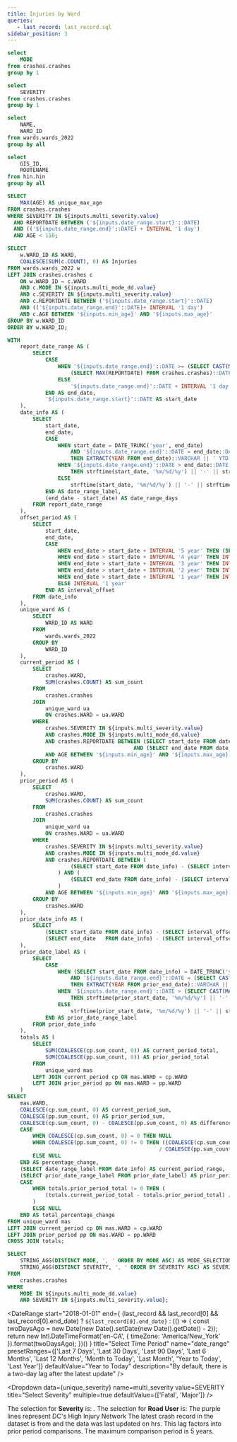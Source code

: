```yaml
---
title: Injuries by Ward
queries:
   - last_record: last_record.sql
sidebar_position: 3
---
```


```sql unique_mode
select 
    MODE
from crashes.crashes
group by 1
```

```sql unique_severity
select 
    SEVERITY
from crashes.crashes
group by 1
```

```sql unique_wards
select 
    NAME,
    WARD_ID
from wards.wards_2022
group by all
```

```sql unique_hin
select 
    GIS_ID,
    ROUTENAME
from hin.hin
group by all
```

```sql max_age
SELECT 
    MAX(AGE) AS unique_max_age
FROM crashes.crashes
WHERE SEVERITY IN ${inputs.multi_severity.value}
  AND REPORTDATE BETWEEN ('${inputs.date_range.start}'::DATE)
  AND (('${inputs.date_range.end}'::DATE) + INTERVAL '1 day')
  AND AGE < 110;
```

```sql ward_map
SELECT
    w.WARD_ID AS WARD,
    COALESCE(SUM(c.COUNT), 0) AS Injuries
FROM wards.wards_2022 w
LEFT JOIN crashes.crashes c
    ON w.WARD_ID = c.WARD
    AND c.MODE IN ${inputs.multi_mode_dd.value}
    AND c.SEVERITY IN ${inputs.multi_severity.value}
    AND c.REPORTDATE BETWEEN ('${inputs.date_range.start}'::DATE)
    AND (('${inputs.date_range.end}'::DATE)+ INTERVAL '1 day')
    AND c.AGE BETWEEN '${inputs.min_age}' AND '${inputs.max_age}'
GROUP BY w.WARD_ID
ORDER BY w.WARD_ID;
```

```sql period_comp_ward
WITH 
    report_date_range AS (
        SELECT
            CASE 
                WHEN '${inputs.date_range.end}'::DATE >= (SELECT CAST(MAX(REPORTDATE) AS DATE) FROM crashes.crashes)::DATE THEN 
                    (SELECT MAX(REPORTDATE) FROM crashes.crashes)::DATE + INTERVAL '1 day'
                ELSE 
                    '${inputs.date_range.end}'::DATE + INTERVAL '1 day'
            END AS end_date,
            '${inputs.date_range.start}'::DATE AS start_date
    ),
    date_info AS (
        SELECT
            start_date,
            end_date,
            CASE 
                WHEN start_date = DATE_TRUNC('year', end_date)
                    AND '${inputs.date_range.end}'::DATE = end_date::DATE - INTERVAL '1 day'
                    THEN EXTRACT(YEAR FROM end_date)::VARCHAR || ' YTD' 
                WHEN '${inputs.date_range.end}'::DATE > end_date::DATE  - INTERVAL '1 day'
                    THEN strftime(start_date, '%m/%d/%y') || '-' || strftime(end_date, '%m/%d/%y')
                ELSE 
                    strftime(start_date, '%m/%d/%y') || '-' || strftime(end_date - INTERVAL '1 day', '%m/%d/%y')
            END AS date_range_label,
            (end_date - start_date) AS date_range_days
        FROM report_date_range
    ),
    offset_period AS (
        SELECT
            start_date,
            end_date,
            CASE 
                WHEN end_date > start_date + INTERVAL '5 year' THEN (SELECT 1/0)
                WHEN end_date > start_date + INTERVAL '4 year' THEN INTERVAL '5 year'
                WHEN end_date > start_date + INTERVAL '3 year' THEN INTERVAL '4 year'
                WHEN end_date > start_date + INTERVAL '2 year' THEN INTERVAL '3 year'
                WHEN end_date > start_date + INTERVAL '1 year' THEN INTERVAL '2 year'
                ELSE INTERVAL '1 year'
            END AS interval_offset
        FROM date_info
    ),
    unique_ward AS (
        SELECT 
            WARD_ID AS WARD 
        FROM 
            wards.wards_2022
        GROUP BY 
            WARD_ID
    ),
    current_period AS (
        SELECT 
            crashes.WARD, 
            SUM(crashes.COUNT) AS sum_count
        FROM 
            crashes.crashes 
        JOIN 
            unique_ward ua 
            ON crashes.WARD = ua.WARD
        WHERE 
            crashes.SEVERITY IN ${inputs.multi_severity.value} 
            AND crashes.MODE IN ${inputs.multi_mode_dd.value}
            AND crashes.REPORTDATE BETWEEN (SELECT start_date FROM date_info) 
                                        AND (SELECT end_date FROM date_info)
            AND AGE BETWEEN '${inputs.min_age}' AND '${inputs.max_age}'
        GROUP BY 
            crashes.WARD
    ),
    prior_period AS (
        SELECT 
            crashes.WARD, 
            SUM(crashes.COUNT) AS sum_count
        FROM 
            crashes.crashes 
        JOIN 
            unique_ward ua 
            ON crashes.WARD = ua.WARD
        WHERE 
            crashes.SEVERITY IN ${inputs.multi_severity.value} 
            AND crashes.MODE IN ${inputs.multi_mode_dd.value}
            AND crashes.REPORTDATE BETWEEN (
                    (SELECT start_date FROM date_info) - (SELECT interval_offset FROM offset_period)
                ) AND (
                    (SELECT end_date FROM date_info) - (SELECT interval_offset FROM offset_period)
                )
            AND AGE BETWEEN '${inputs.min_age}' AND '${inputs.max_age}'
        GROUP BY 
            crashes.WARD
    ),
    prior_date_info AS (
        SELECT
            (SELECT start_date FROM date_info) - (SELECT interval_offset FROM offset_period) AS prior_start_date,
            (SELECT end_date   FROM date_info) - (SELECT interval_offset FROM offset_period) AS prior_end_date
    ),
    prior_date_label AS (
        SELECT
            CASE 
                WHEN (SELECT start_date FROM date_info) = DATE_TRUNC('year', (SELECT end_date FROM date_info))
                    AND '${inputs.date_range.end}'::DATE = (SELECT CAST(MAX(REPORTDATE) AS DATE) FROM crashes.crashes)
                    THEN EXTRACT(YEAR FROM prior_end_date)::VARCHAR || ' YTD'
                WHEN '${inputs.date_range.end}'::DATE > (SELECT CAST(MAX(REPORTDATE) AS DATE) FROM crashes.crashes)
                    THEN strftime(prior_start_date, '%m/%d/%y') || '-' || strftime(prior_end_date, '%m/%d/%y')
                ELSE 
                    strftime(prior_start_date, '%m/%d/%y') || '-' || strftime(prior_end_date - INTERVAL '1 day', '%m/%d/%y')
            END AS prior_date_range_label
        FROM prior_date_info
    ),
    totals AS (
        SELECT 
            SUM(COALESCE(cp.sum_count, 0)) AS current_period_total,
            SUM(COALESCE(pp.sum_count, 0)) AS prior_period_total
        FROM 
            unique_ward mas
        LEFT JOIN current_period cp ON mas.WARD = cp.WARD
        LEFT JOIN prior_period pp ON mas.WARD = pp.WARD
    )
SELECT 
    mas.WARD,
    COALESCE(cp.sum_count, 0) AS current_period_sum, 
    COALESCE(pp.sum_count, 0) AS prior_period_sum, 
    COALESCE(cp.sum_count, 0) - COALESCE(pp.sum_count, 0) AS difference,
    CASE 
        WHEN COALESCE(cp.sum_count, 0) = 0 THEN NULL
        WHEN COALESCE(pp.sum_count, 0) != 0 THEN ((COALESCE(cp.sum_count, 0) - COALESCE(pp.sum_count, 0))
                                                / COALESCE(pp.sum_count, 0))
        ELSE NULL 
    END AS percentage_change,
    (SELECT date_range_label FROM date_info) AS current_period_range,
    (SELECT prior_date_range_label FROM prior_date_label) AS prior_period_range,
    CASE 
        WHEN totals.prior_period_total != 0 THEN (
            (totals.current_period_total - totals.prior_period_total) / totals.prior_period_total
        )
        ELSE NULL
    END AS total_percentage_change
FROM unique_ward mas
LEFT JOIN current_period cp ON mas.WARD = cp.WARD
LEFT JOIN prior_period pp ON mas.WARD = pp.WARD
CROSS JOIN totals;
```

```sql mode_severity_selection
SELECT
    STRING_AGG(DISTINCT MODE, ', ' ORDER BY MODE ASC) AS MODE_SELECTION,
    STRING_AGG(DISTINCT SEVERITY, ', ' ORDER BY SEVERITY ASC) AS SEVERITY_SELECTION
FROM
    crashes.crashes
WHERE
    MODE IN ${inputs.multi_mode_dd.value}
    AND SEVERITY IN ${inputs.multi_severity.value};
```

<DateRange
  start="2018-01-01"
  end={
    (last_record && last_record[0] && last_record[0].end_date)
      ? `${last_record[0].end_date}`
      : (() => {
          const twoDaysAgo = new Date(new Date().setDate(new Date().getDate() - 2));
          return new Intl.DateTimeFormat('en-CA', {
            timeZone: 'America/New_York'
          }).format(twoDaysAgo);
        })()
  }
  title="Select Time Period"
  name="date_range"
  presetRanges={['Last 7 Days', 'Last 30 Days', 'Last 90 Days', 'Last 6 Months', 'Last 12 Months', 'Month to Today', 'Last Month', 'Year to Today', 'Last Year']}
  defaultValue="Year to Today"
  description="By default, there is a two-day lag after the latest update"
/>

<Dropdown
    data={unique_severity} 
    name=multi_severity
    value=SEVERITY
    title="Select Severity"
    multiple=true
    defaultValue={['Fatal', 'Major']}
/>

<Dropdown
    data={unique_mode} 
    name=multi_mode_dd
    value=MODE
    title="Select Road User"
    multiple=true
    selectAllByDefault=true
    description="*Only fatal"
/>

<TextInput
    name="min_age" 
    title="Enter Min Age"
    defaultValue="0"
/>

<TextInput
    name="max_age"
    title="Enter Max Age**"
    defaultValue="120"
    description="**For an accurate age count, enter a maximum age below 120, as 120 serves as a placeholder for missing age values in the records. The actual maximum age for the current selection of filters is {max_age[0].unique_max_age}."
/>

<Alert status="info">
The selection for <b>Severity</b> is: <b><Value data={mode_severity_selection} column="SEVERITY_SELECTION"/></b>. The selection for <b>Road User</b> is: <b><Value data={mode_severity_selection} column="MODE_SELECTION"/></b> <Info description="*Fatal only." color="primary" />
</Alert>

<Grid cols=2>
    <Group>
        <BaseMap
            height=450
            startingZoom=11
            title="Wards"
        >
        <Areas data={unique_hin} geoJsonUrl='/High_Injury_Network.geojson' geoId=GIS_ID areaCol=GIS_ID borderColor=#9d00ff color=#1C00ff00 ignoreZoom=true
            tooltip={[
                {id: 'ROUTENAME'}
            ]}
        />
        <Areas data={ward_map} geoJsonUrl='/Wards_from_2022.geojson' geoId=WARD_ID areaCol=WARD value=Injuries min=0 opacity=0.7 borderWidth=1 borderColor='#A9A9A9'
            tooltip={[
                {id:'WARD', title:"Ward", valueClass: 'text-base font-semibold', fieldClass: 'text-base font-semibold'},
                {id:'Injuries'}
            ]}
        />
        </BaseMap>
        <Note>
            The purple lines represent DC's High Injury Network
        </Note>
    </Group>
    <Group>
        <DataTable data={period_comp_ward} sort="current_period_sum desc" title="Selected Period Comparison" totalRow=true wrapTitles=true rowShading=true>
            <Column id=WARD title="Ward" totalAgg="Total"/>
            <Column id=current_period_sum title={`${period_comp_ward[0].current_period_range}`} />
            <Column id=prior_period_sum title={`${period_comp_ward[0].prior_period_range}`}  />
            <Column id=difference title="Diff" contentType=delta downIsGood=True />
            <Column id=percentage_change fmt='pct0' title="% Diff" totalAgg={period_comp_ward[0].total_percentage_change} totalFmt='pct0'/> 
        </DataTable>
        <Note>
            The latest crash record in the dataset is from <Value data={last_record} column="latest_record"/> and the data was last updated on <Value data={last_record} column="latest_update"/> hrs. This lag factors into prior period comparisons. The maximum comparison period is 5 years.
        </Note>
    </Group>
</Grid>